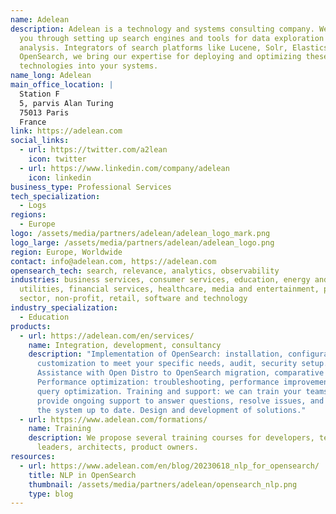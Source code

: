 ```yaml
---
name: Adelean
description: Adelean is a technology and systems consulting company. We guide
  you through setting up search engines and tools for data exploration and
  analysis. Integrators of search platforms like Lucene, Solr, Elasticsearch and
  OpenSearch, we bring our expertise for deploying and optimizing these
  technologies into your systems.
name_long: Adelean
main_office_location: |
  Station F
  5, parvis Alan Turing
  75013 Paris
  France
link: https://adelean.com
social_links:
  - url: https://twitter.com/a2lean
    icon: twitter
  - url: https://www.linkedin.com/company/adelean
    icon: linkedin
business_type: Professional Services
tech_specialization:
  - Logs
regions:
  - Europe
logo: /assets/media/partners/adelean/adelean_logo_mark.png
logo_large: /assets/media/partners/adelean/adelean_logo.png
region: Europe, Worldwide
contact: info@adelean.com, https://adelean.com
opensearch_tech: search, relevance, analytics, observability
industries: business services, consumer services, education, energy and
  utilities, financial services, healthcare, media and entertainment, public
  sector, non-profit, retail, software and technology
industry_specialization:
  - Education
products:
  - url: https://adelean.com/en/services/
    name: Integration, development, consultancy
    description: "Implementation of OpenSearch: installation, configuration, and
      customization to meet your specific needs, audit, security setup.
      Assistance with Open Distro to OpenSearch migration, comparative studies.
      Performance optimization: troubleshooting, performance improvement and
      query optimization. Training and support: we can train your teams and also
      provide ongoing support to answer questions, resolve issues, and help keep
      the system up to date. Design and development of solutions."
  - url: https://www.adelean.com/formations/
    name: Training
    description: We propose several training courses for developers, technical
      leaders, architects, product owners.
resources:
  - url: https://www.adelean.com/en/blog/20230618_nlp_for_opensearch/
    title: NLP in OpenSearch
    thumbnail: /assets/media/partners/adelean/opensearch_nlp.png
    type: blog
---
```

